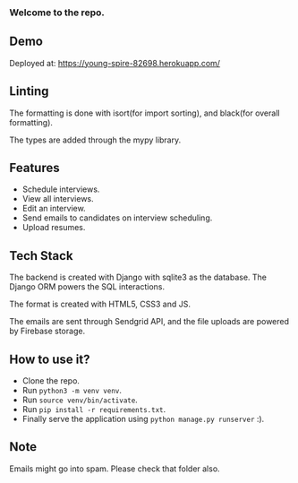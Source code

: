 ### Welcome to the repo.

## Demo
Deployed at: https://young-spire-82698.herokuapp.com/

## Linting

The formatting is done with isort(for import sorting), and black(for overall formatting).

The types are added through the mypy library.

## Features

- Schedule interviews.
- View all interviews.
- Edit an interview.
- Send emails to candidates on interview scheduling.
- Upload resumes.

## Tech Stack

The backend is created with Django with sqlite3 as the database. The Django ORM powers the SQL
interactions.

The format is created with HTML5, CSS3 and JS.

The emails are sent through Sendgrid API, and the file uploads are powered by Firebase storage.

## How to use it?

- Clone the repo.
- Run `python3 -m venv venv`.
- Run `source venv/bin/activate`.
- Run `pip install -r requirements.txt`.
- Finally serve the application using `python manage.py runserver` :).

## Note

Emails might go into spam. Please check that folder also.
